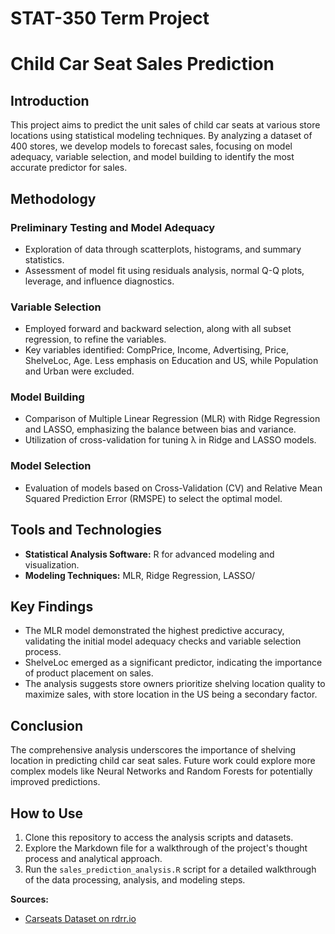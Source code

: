 # STAT-350 Term Project

# Child Car Seat Sales Prediction

## Introduction

This project aims to predict the unit sales of child car seats at various store locations using statistical modeling techniques. By analyzing a dataset of 400 stores, we develop models to forecast sales, focusing on model adequacy, variable selection, and model building to identify the most accurate predictor for sales.

## Methodology

### Preliminary Testing and Model Adequacy
- Exploration of data through scatterplots, histograms, and summary statistics.
- Assessment of model fit using residuals analysis, normal Q-Q plots, leverage, and influence diagnostics.

### Variable Selection
- Employed forward and backward selection, along with all subset regression, to refine the variables.
- Key variables identified: CompPrice, Income, Advertising, Price, ShelveLoc, Age. Less emphasis on Education and US, while Population and Urban were excluded.

### Model Building
- Comparison of Multiple Linear Regression (MLR) with Ridge Regression and LASSO, emphasizing the balance between bias and variance.
- Utilization of cross-validation for tuning λ in Ridge and LASSO models.

### Model Selection
- Evaluation of models based on Cross-Validation (CV) and Relative Mean Squared Prediction Error (RMSPE) to select the optimal model.

## Tools and Technologies
- **Statistical Analysis Software:** R for advanced modeling and visualization.
- **Modeling Techniques:** MLR, Ridge Regression, LASSO/

## Key Findings
- The MLR model demonstrated the highest predictive accuracy, validating the initial model adequacy checks and variable selection process.
- ShelveLoc emerged as a significant predictor, indicating the importance of product placement on sales.
- The analysis suggests store owners prioritize shelving location quality to maximize sales, with store location in the US being a secondary factor.

## Conclusion
The comprehensive analysis underscores the importance of shelving location in predicting child car seat sales. Future work could explore more complex models like Neural Networks and Random Forests for potentially improved predictions.

## How to Use
1. Clone this repository to access the analysis scripts and datasets.
2. Explore the Markdown file for a walkthrough of the project's thought process and analytical approach.
3. Run the `sales_prediction_analysis.R` script for a detailed walkthrough of the data processing, analysis, and modeling steps.

**Sources:**  
- [Carseats Dataset on rdrr.io](https://rdrr.io/cran/ISLR/man/Carseats.html)

